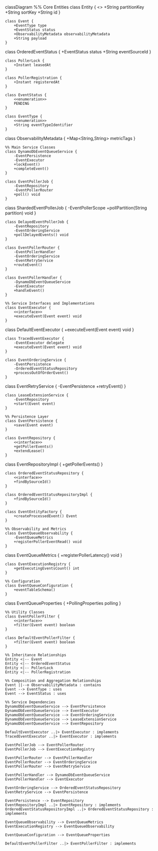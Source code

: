 classDiagram
%% Core Entities
class Entity {
<<abstract>>
+String partitionKey
+String sortKey
+String id
}

    class Event {
        +EventType type
        +EventStatus status
        +ObservabilityMetadata observabilityMetadata
        +String payload
    }

class OrderedEventStatus {
+EventStatus status
+String eventSourceId
}

    class PollerLock {
        +Instant leasedAt
    }

    class PollerRegistration {
        +Instant registeredAt
    }

    class EventStatus {
        <<enumeration>>
        PENDING
    }

    class EventType {
        <<enumeration>>
        +String eventTypeIdentifier
    }

class ObservabilityMetadata {
+Map<String,String> metricTags
}

    %% Main Service Classes
    class DynamoDbEventQueueService {
        -EventPersistence
        -EventExecutor
        +lockEvent()
        +completeEvent()
    }

    class EventPollerJob {
        -EventRepository
        -EventPollerRouter
        +poll() void
    }

class ShardedEventPollerJob {
-EventPollerScope
+pollPartition(String partition) void
}

    class DelayedEventPollerJob {
        -EventRepository
        -EventOrderingService
        +pollDelayedEvents() void
    }

    class EventPollerRouter {
        -EventPollerHandler
        -EventOrderingService
        -EventRetryService
        +routeEvent()
    }

    class EventPollerHandler {
        -DynamoDbEventQueueService
        -EventExecutor
        +handleEvent()
    }

    %% Service Interfaces and Implementations
    class EventExecutor {
        <<interface>>
        +executeEvent(Event event) void
    }

class DefaultEventExecutor {
+executeEvent(Event event) void
}

    class TracedEventExecutor {
        -EventExecutor delegate
        +executeEvent(Event event) void
    }

    class EventOrderingService {
        -EventPersistence
        -OrderedEventStatusRepository
        +processOutOfOrderEvent()
    }

class EventRetryService {
-EventPersistence
+retryEvent()
}

    class LeaseExtensionService {
        -EventRepository
        +start(Event event)
    }

    %% Persistence Layer
    class EventPersistence {
        +save(Event event)
    }

    class EventRepository {
        <<interface>>
        +getPollerEvents()
        +extendLease()
    }

class EventRepositoryImpl {
+getPollerEvents()
}

    class OrderedEventStatusRepository {
        <<interface>>
        +findBySourceId()
    }

    class OrderedEventStatusRepositoryImpl {
        +findBySourceId()
    }

    class EventEntityFactory {
        +createProcessedEvent() Event
    }

    %% Observability and Metrics
    class EventQueueObservability {
        -EventQueueMetrics
        +registerPollerEventRead() void
    }

class EventQueueMetrics {
+registerPollerLatency() void
}

    class EventExecutionRegistry {
        +getExecutingEventsCount() int
    }

    %% Configuration
    class EventQueueConfiguration {
        +eventTableSchema()
    }

class EventQueueProperties {
+PollingProperties polling
}

    %% Utility Classes
    class EventPollerFilter {
        <<interface>>
        +filter(Event event) boolean
    }

    class DefaultEventPollerFilter {
        +filter(Event event) boolean
    }

    %% Inheritance Relationships
    Entity <|-- Event
    Entity <|-- OrderedEventStatus
    Entity <|-- PollerLock
    Entity <|-- PollerRegistration

    %% Composition and Aggregation Relationships
    Event ||--o ObservabilityMetadata : contains
    Event --> EventType : uses
    Event --> EventStatus : uses

    %% Service Dependencies
    DynamoDbEventQueueService --> EventPersistence
    DynamoDbEventQueueService --> EventExecutor
    DynamoDbEventQueueService --> EventOrderingService
    DynamoDbEventQueueService --> LeaseExtensionService
    DynamoDbEventQueueService --> EventRepository

    DefaultEventExecutor ..|> EventExecutor : implements
    TracedEventExecutor ..|> EventExecutor : implements

    EventPollerJob --> EventPollerRouter
    EventPollerJob --> EventExecutionRegistry

    EventPollerRouter --> EventPollerHandler
    EventPollerRouter --> EventOrderingService
    EventPollerRouter --> EventRetryService

    EventPollerHandler --> DynamoDbEventQueueService
    EventPollerHandler --> EventExecutor

    EventOrderingService --> OrderedEventStatusRepository
    EventRetryService --> EventPersistence

    EventPersistence --> EventRepository
    EventRepositoryImpl ..|> EventRepository : implements
    OrderedEventStatusRepositoryImpl ..|> OrderedEventStatusRepository : implements

    EventQueueObservability --> EventQueueMetrics
    EventExecutionRegistry --> EventQueueObservability

    EventQueueConfiguration --> EventQueueProperties

    DefaultEventPollerFilter ..|> EventPollerFilter : implements